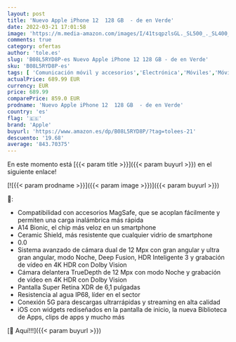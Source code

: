 ```yaml
---
layout: post
title: 'Nuevo Apple iPhone 12  128 GB  - de en Verde'
date: 2022-03-21 17:01:58
image: 'https://m.media-amazon.com/images/I/41tsqpzlsGL._SL500_._SL400_.jpg'
comments: true
category: ofertas
author: 'tole.es'
slug: 'B08L5RYD8P-es Nuevo Apple iPhone 12 128 GB - de en Verde'
sku: 'B08L5RYD8P-es'
tags: [ 'Comunicación móvil y accesorios','Electrónica','Móviles','Móviles y smartphones libres','apple','iphone', ]
actualPrice: 689.99 EUR
currency: EUR
price: 689.99
comparePrice: 859.0 EUR
prodname: 'Nuevo Apple iPhone 12  128 GB  - de en Verde'
country: 'es'
flag: '🇪🇸'
brand: 'Apple'
buyurl: 'https://www.amazon.es/dp/B08L5RYD8P/?tag=tolees-21'
descuento: '19.68'
average: '843.70375'
---
```


En este momento está [{{< param title >}}]({{< param buyurl >}}) en el siguiente enlace!

[![{{< param prodname >}}]({{< param image >}})]({{< param buyurl >}})

🔎:

- Compatibilidad con accesorios MagSafe, que se acoplan fácilmente y permiten una carga inalámbrica más rápida
- A14 Bionic, el chip más veloz en un smartphone
- Ceramic Shield, más resistente que cualquier vidrio de smartphone
- 0.0
- Sistema avanzado de cámara dual de 12 Mpx con gran angular y ultra gran angular, modo Noche, Deep Fusion, HDR Inteligente 3 y grabación de vídeo en 4K HDR con Dolby Vision
- Cámara delantera TrueDepth de 12 Mpx con modo Noche y grabación de vídeo en 4K HDR con Dolby Vision
- Pantalla Super Retina XDR de 6,1 pulgadas
- Resistencia al agua IP68, líder en el sector
- Conexión 5G para descargas ultrarrápidas y streaming en alta calidad
- iOS con widgets rediseñados en la pantalla de inicio, la nueva Biblioteca de Apps, clips de apps y mucho más

[🛒 Aquí!!!]({{< param buyurl >}})

